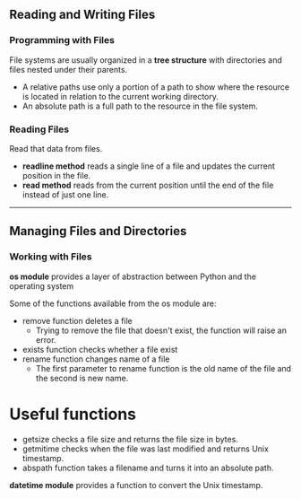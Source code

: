 ## Reading and Writing Files
### Programming with Files
File systems are usually organized in a __tree structure__ with directories and files nested under their parents.
* A relative paths use only a portion of a path to show where the resource is located in relation to the current working directory.
* An absolute path is a full path to the resource in the file system.

### Reading Files
Read that data from files.
* **readline method** reads a single line of a file and updates the current position in the file.
* **read method** reads from the current position until the end of the file instead of just one line.

---

## Managing Files and Directories
### Working with Files
**os module** provides a layer of abstraction between Python and the operating system

Some of the functions available from the os module are: 
* remove function deletes a file
    * Trying to remove the file that doesn't exist, the function will raise an error.
* exists function checks whether a file exist
* rename function changes name of a file
    * The first parameter to rename function is the old name of the file and the second is new name.

# Useful functions
* getsize checks a file size and returns the file size in bytes.
* getmitime checks when the file was last modified and returns Unix timestamp.
* abspath function takes a filename and turns it into an absolute path.

**datetime module** provides a function to convert the Unix timestamp.

